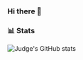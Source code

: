 ### Hi there 👋

### 📊 Stats

![Judge's GitHub stats](https://github-readme-stats.vercel.app/api?username=LordJudge&show_icons=true&theme=gruvbox)

<!-- ![GitHub Streak](https://streak-stats.demolab.com?user=LordJudge&theme=gruvbox&border_radius=4.5) -->

#
